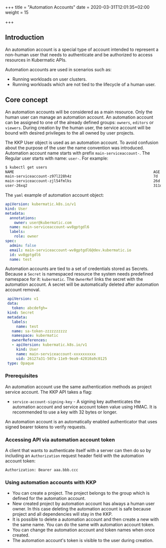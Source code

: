 +++
title = "Automation Accounts"
date = 2020-03-31T12:01:35+02:00
weight = 15

+++

## Introduction

An automation account is a special type of account intended to represent a non-human user that needs to authenticate and be
authorized to access resources in Kubermatic APIs.

Automation accounts are used in scenarios such as:

- Running workloads on user clusters.
- Running workloads which are not tied to the lifecycle of a human user.

## Core concept
An automation accounts will be considered as a main resource. Only the human user can manage an automation account.
An automation account can be assigned to one of the already defined groups: `owners`, `editors` or `viewers`.
During creation by the human user, the service account will be bound with desired privileges to the all
owned by user projects.

The KKP User object is used as an automation account. To avoid confusion about the purpose of the user the name convention
was introduced. Automation account name starts with prefix `main-serviceaccount-`. The Regular user starts with name: `user-`.
For example:

```bash
$ kubectl get users
NAME                                                               AGE
main-serviceaccount-z97l228h4z                                     7d
main-serviceaccount-zjl54fmlks                                     26d
user-26xq2                                                         311d
```

The `yaml` example of automation account object:

```yaml
apiVersion: kubermatic.k8s.io/v1
kind: User
metadata:
  annotations:
    owner: user@kubermatic.com
  name: main-serviceaccount-wv8gptgdl6
  labels:
    role: owner
spec:
  admin: false
  email: main-serviceaccount-wv8gptgdl6@dev.kubermatic.io
  id: wv8gptgdl6
  name: test
```

Automation accounts are tied to a set of credentials stored as Secrets. Because a `Secret` is namespaced resource the
system needs predefined namespace for it: `kubermatic`. The `OwnerRef` links the secret with the automation account.
A secret will be automatically deleted after automation account removal.

```yaml
 apiVersion: v1
 data:
   token: abcdefgh=
 kind: Secret
 metadata:
   labels:
     name: test
   name: sa-token-zzzzzzzzzz
   namespace: kubermatic
   ownerReferences:
   - apiVersion: kubermatic.k8s.io/v1
     kind: User
     name: main-serviceaccount-xxxxxxxxxx
     uid: 26127a31-507a-11e9-9ea9-42010a9c0125
 type: Opaque

```

### Prerequisites
An automation account use the same authentication methods as project service account. The KKP API takes a flag:

- `service-account-signing-key` - A signing key authenticates the automation account and service account token value using HMAC. It is recommended to use a key with 32 bytes or longer.

An automation account is an automatically enabled authenticator that uses signed bearer tokens to verify requests.

### Accessing API via automation account token

A client that wants to authenticate itself with a server can then do so by including an `Authorization` request header
field with the automation account token:

```HTTP
Authorization: Bearer aaa.bbb.ccc
```

### Using automation accounts with KKP

- You can create a project. The project belongs to the group which is defined for the automation account.
- New created project by automation account has always a human user owner. In this case deleting the automation account is safe
  because project and all dependencies will stay in the KKP.
- It is possible to delete a automation account and then create a new with the same name. You can do the same
  with automation account token.
- You can change the automation account and token names when once created.
- The automation account's token is visible to the user during creation.



